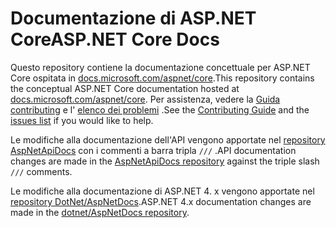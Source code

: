 # <a name="aspnet-core-docs"></a><span data-ttu-id="22dd3-101">Documentazione di ASP.NET Core</span><span class="sxs-lookup"><span data-stu-id="22dd3-101">ASP.NET Core Docs</span></span>

<span data-ttu-id="22dd3-102">Questo repository contiene la documentazione concettuale per ASP.NET Core ospitata in [docs.microsoft.com/aspnet/core](https://docs.microsoft.com/aspnet/core/getting-started).</span><span class="sxs-lookup"><span data-stu-id="22dd3-102">This repository contains the conceptual ASP.NET Core documentation hosted at [docs.microsoft.com/aspnet/core](https://docs.microsoft.com/aspnet/core/getting-started).</span></span> <span data-ttu-id="22dd3-103">Per assistenza, vedere la [Guida contributing](CONTRIBUTING.md) e l' [elenco dei problemi](https://github.com/dotnet/AspNetCore.Docs/issues) .</span><span class="sxs-lookup"><span data-stu-id="22dd3-103">See the [Contributing Guide](CONTRIBUTING.md) and the [issues list](https://github.com/dotnet/AspNetCore.Docs/issues) if you would like to help.</span></span>

<span data-ttu-id="22dd3-104">Le modifiche alla documentazione dell'API vengono apportate nel [repository AspNetApiDocs](https://github.com/dotnet/AspNetApiDocs) con i commenti a barra tripla `///` .</span><span class="sxs-lookup"><span data-stu-id="22dd3-104">API documentation changes are made in the [AspNetApiDocs repository](https://github.com/dotnet/AspNetApiDocs) against the triple slash `///` comments.</span></span>

<span data-ttu-id="22dd3-105">Le modifiche alla documentazione di ASP.NET 4. x vengono apportate nel [repository DotNet/AspNetDocs](https://github.com/dotnet/AspNetDocs).</span><span class="sxs-lookup"><span data-stu-id="22dd3-105">ASP.NET 4.x documentation changes are made in the [dotnet/AspNetDocs repository](https://github.com/dotnet/AspNetDocs).</span></span>
